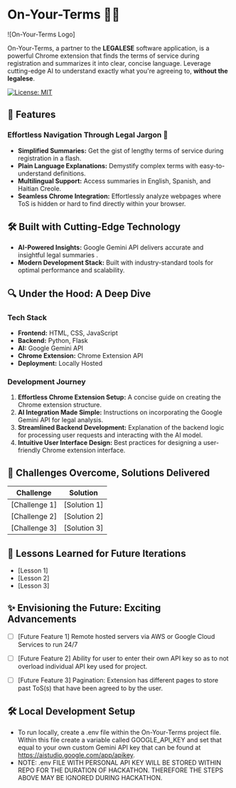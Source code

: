# On-Your-Terms 📜✨

![On-Your-Terms Logo]

On-Your-Terms, a partner to the **LEGALESE** software application, is a powerful Chrome extension that finds the terms of service during registration and summarizes it into clear, concise language. Leverage cutting-edge AI to understand exactly what you're agreeing to, **without the legalese**.

[![License: MIT](https://img.shields.io/badge/License-MIT-yellow.svg)](https://opensource.org/licenses/MIT)

## 🚀 Features

### Effortless Navigation Through Legal Jargon 📖

* **Simplified Summaries:** Get the gist of lengthy terms of service during registration in a flash.
* **Plain Language Explanations:** Demystify complex terms with easy-to-understand definitions.
* **Multilingual Support:** Access summaries in English, Spanish, and Haitian Creole.
* **Seamless Chrome Integration:** Effortlessly analyze webpages where ToS is hidden or hard to find directly within your browser.

## 🛠️ Built with Cutting-Edge Technology

* **AI-Powered Insights:** Google Gemini API delivers accurate and insightful legal summaries .
* **Modern Development Stack:** Built with industry-standard tools for optimal performance and scalability.

## 🔍 Under the Hood: A Deep Dive

### Tech Stack

* **Frontend:** HTML, CSS, JavaScript 
* **Backend:** Python, Flask 
* **AI:** Google Gemini API
* **Chrome Extension:** Chrome Extension API
* **Deployment:** Locally Hosted

### Development Journey

1. **Effortless Chrome Extension Setup:** A concise guide on creating the Chrome extension structure.
2. **AI Integration Made Simple:** Instructions on incorporating the Google Gemini API for legal analysis.
3. **Streamlined Backend Development:** Explanation of the backend logic for processing user requests and interacting with the AI model.
4. **Intuitive User Interface Design:** Best practices for designing a user-friendly Chrome extension interface.

## 💪 Challenges Overcome, Solutions Delivered

| Challenge | Solution |
|-----------|----------|
| [Challenge 1] | [Solution 1] |
| [Challenge 2] | [Solution 2] |
| [Challenge 3] | [Solution 3] |


## 🧠 Lessons Learned for Future Iterations

- [Lesson 1]
- [Lesson 2]
- [Lesson 3]

## ✨ Envisioning the Future: Exciting Advancements

- [ ] [Future Feature 1] Remote hosted servers via AWS or Google Cloud Services to run 24/7
- [ ] [Future Feature 2] Ability for user to enter their own API key so as to not overload individual API key used for project. 
- [ ] [Future Feature 3] Pagination: Extension has different pages to store past ToS(s) that have been agreed to by the user.


## 🛠️ Local Development Setup
- To run locally, create a .env file within the On-Your-Terms project file. Within this file create a variable called GOOGLE_API_KEY and set that equal to your own custom Gemini API key that can be found at https://aistudio.google.com/app/apikey.
- NOTE: .env FILE WITH PERSONAL API KEY WILL BE STORED WITHIN REPO FOR THE DURATION OF HACKATHON. THEREFORE THE STEPS ABOVE MAY BE IGNORED DURING HACKATHON.

